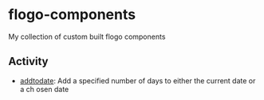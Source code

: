# flogo-components
My collection of custom built flogo components

## Activity

* [addtodate](activity/addtodate): Add a specified number of days to either the current date or a ch
osen date


